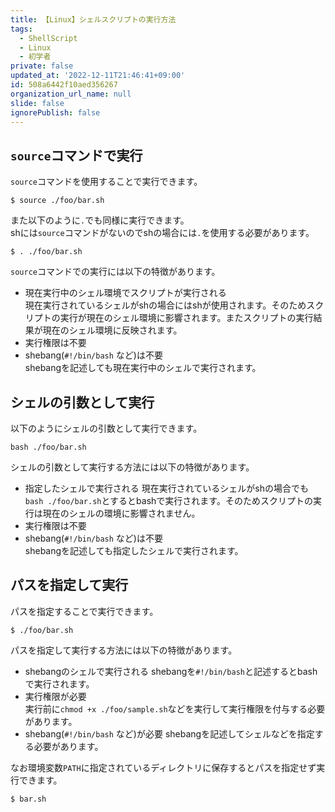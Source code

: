 ```yaml
---
title: 【Linux】シェルスクリプトの実行方法
tags:
  - ShellScript
  - Linux
  - 初学者
private: false
updated_at: '2022-12-11T21:46:41+09:00'
id: 508a6442f10aed356267
organization_url_name: null
slide: false
ignorePublish: false
---
```


## `source`コマンドで実行
`source`コマンドを使用することで実行できます。
```:ターミナル
$ source ./foo/bar.sh
```
また以下のように`.`でも同様に実行できます。  
shには`source`コマンドがないのでshの場合には`.`を使用する必要があります。
```:ターミナル
$ . ./foo/bar.sh
```
`source`コマンドでの実行には以下の特徴があります。
 * 現在実行中のシェル環境でスクリプトが実行される  
 現在実行されているシェルがshの場合にはshが使用されます。そのためスクリプトの実行が現在のシェル環境に影響されます。またスクリプトの実行結果が現在のシェル環境に反映されます。
 * 実行権限は不要
 * shebang(`#!/bin/bash` など)は不要  
 shebangを記述しても現在実行中のシェルで実行されます。

## シェルの引数として実行
以下のようにシェルの引数として実行できます。
```:ターミナル
bash ./foo/bar.sh
```
シェルの引数として実行する方法には以下の特徴があります。
* 指定したシェルで実行される
現在実行されているシェルがshの場合でも`bash ./foo/bar.sh`とするとbashで実行されます。そのためスクリプトの実行は現在のシェルの環境に影響されません。  
* 実行権限は不要
* shebang(`#!/bin/bash` など)は不要  
 shebangを記述しても指定したシェルで実行されます。

## パスを指定して実行
パスを指定することで実行できます。
```
$ ./foo/bar.sh
```
パスを指定して実行する方法には以下の特徴があります。
* shebangのシェルで実行される
shebangを`#!/bin/bash`と記述するとbashで実行されます。
* 実行権限が必要  
実行前に`chmod +x ./foo/sample.sh`などを実行して実行権限を付与する必要があります。
* shebang(`#!/bin/bash` など)が必要
 shebangを記述してシェルなどを指定する必要があります。

 なお環境変数`PATH`に指定されているディレクトリに保存するとパスを指定せず実行できます。
 ```:ターミナル
$ bar.sh
 ```
